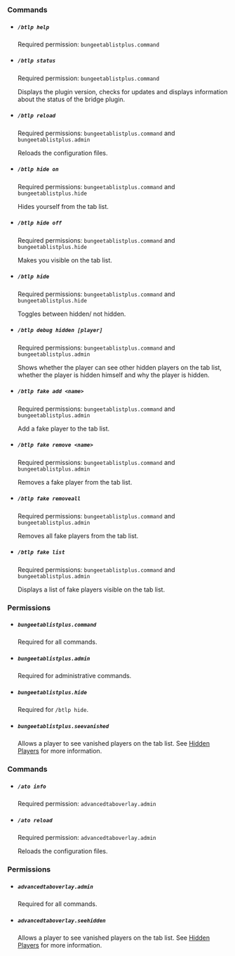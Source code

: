 [!]: ifBTLP

### Commands

 * ##### `/btlp help`
   
   Required permission: `bungeetablistplus.command`
   
 * ##### `/btlp status`
   
   Required permission: `bungeetablistplus.command`
   
   Displays the plugin version, checks for updates and displays information about the status of the bridge plugin.
   
 * ##### `/btlp reload`
   
   Required permissions: `bungeetablistplus.command` and `bungeetablistplus.admin`
   
   Reloads the configuration files.
 
 * ##### `/btlp hide on`
   
   Required permissions: `bungeetablistplus.command` and `bungeetablistplus.hide`
   
   Hides yourself from the tab list.
 
 * ##### `/btlp hide off`
   
   Required permissions: `bungeetablistplus.command` and `bungeetablistplus.hide`
   
   Makes you visible on the tab list.
 
 * ##### `/btlp hide`
   
   Required permissions: `bungeetablistplus.command` and `bungeetablistplus.hide`
   
   Toggles between hidden/ not hidden.
 
 * ##### `/btlp debug hidden [player]`
   
   Required permissions: `bungeetablistplus.command` and `bungeetablistplus.admin`
   
   Shows whether the player can see other hidden players on the tab list, whether the player is hidden himself and why the player is hidden.
 
 * ##### `/btlp fake add <name>`
   
   Required permissions: `bungeetablistplus.command` and `bungeetablistplus.admin`
   
   Add a fake player to the tab list.
 
 * ##### `/btlp fake remove <name>`
   
   Required permissions: `bungeetablistplus.command` and `bungeetablistplus.admin`
   
   Removes a fake player from the tab list.
 
 * ##### `/btlp fake removeall`
   
   Required permissions: `bungeetablistplus.command` and `bungeetablistplus.admin`
   
   Removes all fake players from the tab list.
 
 * ##### `/btlp fake list`
   
   Required permissions: `bungeetablistplus.command` and `bungeetablistplus.admin`
   
   Displays a list of fake players visible on the tab list.
   
### Permissions

* ##### `bungeetablistplus.command`

    Required for all commands.
    
* ##### `bungeetablistplus.admin`

    Required for administrative commands.
    
* ##### `bungeetablistplus.hide`

    Required for `/btlp hide`.
    
* ##### `bungeetablistplus.seevanished`
 
   Allows a player to see vanished players on the tab list. See [Hidden Players](Hidden-Players) for more information.
   
[!]: endIF
[!]: ifATO

### Commands

 * ##### `/ato info`
   
   Required permission: `advancedtaboverlay.admin`
   
 * ##### `/ato reload`
   
   Required permission: `advancedtaboverlay.admin`
   
   Reloads the configuration files.
   
### Permissions

 * ##### `advancedtaboverlay.admin`
   
   Required for all commands.
   
 * ##### `advancedtaboverlay.seehidden`
 
   Allows a player to see vanished players on the tab list. See [Hidden Players](Hidden-Players) for more information.

[!]: endIF